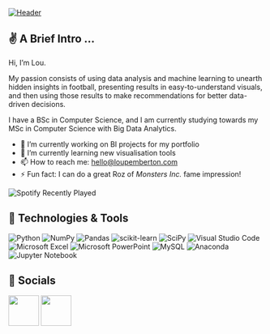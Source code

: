[![Header](https://loupemberton.com/wp-content/uploads/2023/01/github-header-football-1.png "Header")](https://loupemberton.com/)

## &#x270c; A Brief Intro ...

Hi, I’m Lou. 

My passion consists of using data analysis and machine learning to unearth hidden insights in football, presenting results in easy-to-understand visuals, and then using those results to make recommendations for better data-driven decisions.

I have a BSc in Computer Science, and I am currently studying towards my MSc in Computer Science with Big Data Analytics.

- 🔭 I’m currently working on BI projects for my portfolio
- 🌱 I’m currently learning new visualisation tools
- 📫 How to reach me: hello@loupemberton.com
- ⚡ Fun fact: I can do a great Roz of <i>Monsters Inc.</i> fame impression!

![Spotify Recently Played](https://spotify-recently-played-readme.vercel.app/api?user=313m5bcg73dqntmvpxbh26o4vnjq&count=2)

## 🔧 Technologies & Tools
![Python](https://img.shields.io/badge/python-3670A0?style=for-the-badge&logo=python&logoColor=ffdd54)
![NumPy](https://img.shields.io/badge/numpy-%23013243.svg?style=for-the-badge&logo=numpy&logoColor=white)
![Pandas](https://img.shields.io/badge/pandas-%23150458.svg?style=for-the-badge&logo=pandas&logoColor=white)
![scikit-learn](https://img.shields.io/badge/scikit--learn-%23F7931E.svg?style=for-the-badge&logo=scikit-learn&logoColor=white)
![SciPy](https://img.shields.io/badge/SciPy-%230C55A5.svg?style=for-the-badge&logo=scipy&logoColor=%white)
![Visual Studio Code](https://img.shields.io/badge/Visual%20Studio%20Code-0078d7.svg?style=for-the-badge&logo=visual-studio-code&logoColor=white)
![Microsoft Excel](https://img.shields.io/badge/Microsoft_Excel-217346?style=for-the-badge&logo=microsoft-excel&logoColor=white)
![Microsoft PowerPoint](https://img.shields.io/badge/Microsoft_PowerPoint-B7472A?style=for-the-badge&logo=microsoft-powerpoint&logoColor=white)
![MySQL](https://img.shields.io/badge/mysql-%2300f.svg?style=for-the-badge&logo=mysql&logoColor=white)
![Anaconda](https://img.shields.io/badge/Anaconda-%2344A833.svg?style=for-the-badge&logo=anaconda&logoColor=white)
![Jupyter Notebook](https://img.shields.io/badge/jupyter-%23FA0F00.svg?style=for-the-badge&logo=jupyter&logoColor=white)

<!-- ## &#x270d; Blog & Writing -->

<!-- ## &#x1f4ca; GitHub Stats -->


## &#x1f4e2; Socials

<p align="left">
<a href="https://twitter.com/LouPemberton_" target="blank"><img align="center" src="https://loupemberton.com/wp-content/uploads/2023/01/twitter.png" alt="" height="60" width="60" /></a>
<a href="https://www.linkedin.com/in/loupemberton/" target="blank"><img align="center" src="https://loupemberton.com/wp-content/uploads/2023/01/linkedin.png" alt="" height="60" width="60" /></a>
</p>

<!-- Resources -->
<!-- Icons: https://simpleicons.org/ -->
<!-- Spotify Widget: https://github.com/JeffreyCA/spotify-recently-played-readme -->
<!-- GitHub Stats: https://github.com/anuraghazra/github-readme-stats -->
<!-- Emojis: https://emojipedia.org/emoji/ -->
<!-- HTML Emojis: https://www.fileformat.info/index.htm -->
<!-- Badges: https://github.com/Ileriayo/markdown-badges -->
<!-- Inspiration for profile taken from https://github.com/MartinHeinz Read his article on GitHub profile tips and tricks here: https://towardsdatascience.com/build-a-stunning-readme-for-your-github-profile-9b80434fe5d7 -->
